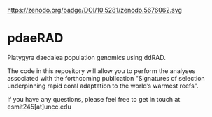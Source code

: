 https://zenodo.org/badge/DOI/10.5281/zenodo.5676062.svg

# pdaeRAD
Platygyra daedalea population genomics using ddRAD.

The code in this repository will allow you to perform the analyses associated with the forthcoming publication "Signatures of selection underpinning rapid coral adaptation to the world’s warmest reefs". 

If you have any questions, please feel free to get in touch at esmit245[at]uncc.edu

